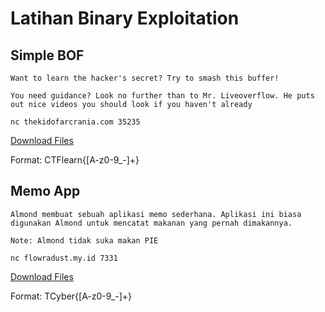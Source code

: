 # Latihan Binary Exploitation

## Simple BOF

```
Want to learn the hacker's secret? Try to smash this buffer!

You need guidance? Look no further than to Mr. Liveoverflow. He puts out nice videos you should look if you haven't already
```

```
nc thekidofarcrania.com 35235
```

<a href="../resource/bof.zip">Download Files</a>

Format: CTFlearn{[A-z0-9_-]+}

## Memo App

```
Almond membuat sebuah aplikasi memo sederhana. Aplikasi ini biasa digunakan Almond untuk mencatat makanan yang pernah dimakannya.

Note: Almond tidak suka makan PIE
```

```
nc flowradust.my.id 7331
```

<a href="../resource/memoapp.zip">Download Files</a>

Format: TCyber{[A-z0-9_-]+}
